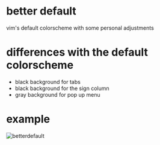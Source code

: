 better default
========

vim's default colorscheme with some personal adjustments

differences with the default colorscheme
========

- black background for tabs
- black background for the sign column
- gray background for pop up menu

example
=======

![betterdefault](https://user-images.githubusercontent.com/30126180/130879922-c9ac9f73-3358-424d-8764-ab2992f34580.png)
